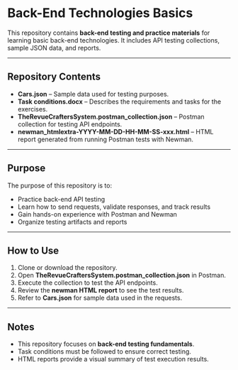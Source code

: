 # Back-End Technologies Basics

This repository contains **back-end testing and practice materials** for learning basic back-end technologies. It includes API testing collections, sample JSON data, and reports.

---

## Repository Contents

- **Cars.json** – Sample data used for testing purposes.  
- **Task conditions.docx** – Describes the requirements and tasks for the exercises.  
- **TheRevueCraftersSystem.postman_collection.json** – Postman collection for testing API endpoints.  
- **newman_htmlextra-YYYY-MM-DD-HH-MM-SS-xxx.html** – HTML report generated from running Postman tests with Newman.  

---

## Purpose

The purpose of this repository is to:

- Practice back-end API testing  
- Learn how to send requests, validate responses, and track results  
- Gain hands-on experience with Postman and Newman  
- Organize testing artifacts and reports  

---

## How to Use

1. Clone or download the repository.  
2. Open **TheRevueCraftersSystem.postman_collection.json** in Postman.  
3. Execute the collection to test the API endpoints.  
4. Review the **newman HTML report** to see the test results.  
5. Refer to **Cars.json** for sample data used in the requests.  

---

## Notes

- This repository focuses on **back-end testing fundamentals**.  
- Task conditions must be followed to ensure correct testing.  
- HTML reports provide a visual summary of test execution results.  

